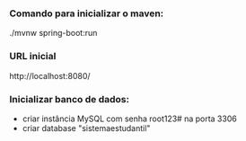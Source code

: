 ### Comando para inicializar o maven:
./mvnw spring-boot:run

### URL inicial
http://localhost:8080/

### Inicializar banco de dados: 
- criar instância MySQL com senha root123# na porta 3306
- criar database "sistemaestudantil"

